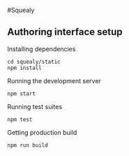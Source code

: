#Squealy

## Authoring interface setup

Installing dependencies
```
cd squealy/static
npm install
```

Running the development server
```
npm start
```

Running test suites
```
npm test
```

Getting production build
```
npm run build
```
